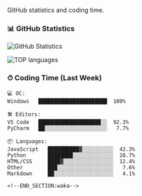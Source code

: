 GitHub statistics and coding time.

### 📊 GitHub Statistics
![GitHub Statistics](https://github-readme-stats.vercel.app/api?username=Mar4ella89&show_icons=true&theme=tokyonight)

![TOP languages](https://github-readme-stats.vercel.app/api/top-langs/?username=Mar4ella89&layout=compact&langs_count=10&theme=tokyonight)

### ⏱ Coding Time (Last Week)
<!--START_SECTION:waka-->
```text
💻 ОС:
Windows   ██████████████████████  100%

🛠️ Editors:
VS Code   ████████████████████░░  92.3%
PyCharm   ██░░░░░░░░░░░░░░░░░░░░   7.7%

📦 Languages:
JavaScript   ██████████▓░░░░░░░░░░  42.3%
Python       ████████░░░░░░░░░░░░░  28.7%
HTML/CSS     ████▓░░░░░░░░░░░░░░░░  12.4%
Other        ███░░░░░░░░░░░░░░░░░░   7.6%
Markdown     ██░░░░░░░░░░░░░░░░░░░   4.1%

<!--END_SECTION:waka-->
